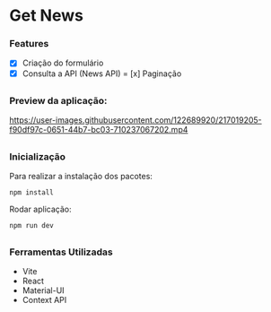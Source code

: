 # Get News

### Features
- [x] Criação do formulário
- [x] Consulta a API (News API)
= [x] Paginação

##

### Preview da aplicação:

https://user-images.githubusercontent.com/122689920/217019205-f90df97c-0651-44b7-bc03-710237067202.mp4

##

### Inicialização

Para realizar a instalação dos pacotes:
```
npm install
```

Rodar aplicação:
```
npm run dev
```

##

### Ferramentas Utilizadas

- Vite
- React
- Material-UI
- Context API
